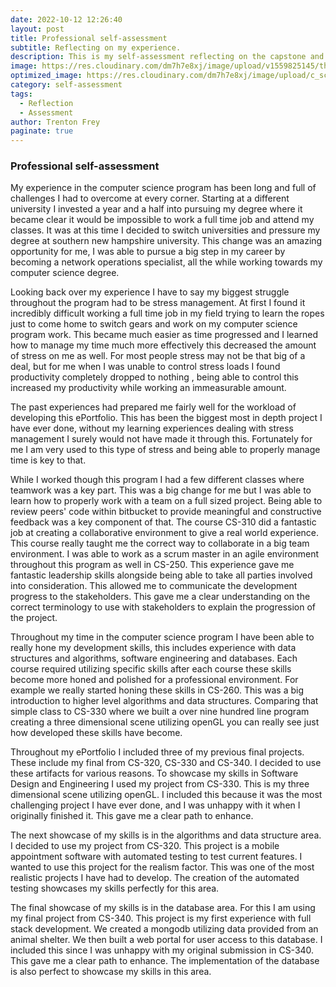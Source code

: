 ```yaml
---
date: 2022-10-12 12:26:40
layout: post
title: Professional self-assessment
subtitle: Reflecting on my experience.
description: This is my self-assessment reflecting on the capstone and my experience in the Computer Science program.
image: https://res.cloudinary.com/dm7h7e8xj/image/upload/v1559825145/theme16_o0seet.jpg
optimized_image: https://res.cloudinary.com/dm7h7e8xj/image/upload/c_scale,w_380/v1559825145/theme16_o0seet.jpg
category: self-assessment
tags:
  - Reflection
  - Assessment
author: Trenton Frey
paginate: true
---
```



### Professional self-assessment


  My experience in the computer science program has been long and full of challenges I had to overcome at every corner. Starting at a different university I invested a year and a half into pursuing my degree where it became clear it would be impossible to work a full time job and attend my classes.  It was at this time I decided to switch universities and pressure my degree at southern new hampshire university. This change was an amazing opportunity for me, I was able to pursue a big step in my career by becoming a network operations specialist, all the while working towards my computer science degree.
  
  Looking back over my experience I have to say my biggest struggle throughout the program had to be stress management. At first I found it incredibly difficult working a full time job in my field trying to learn the ropes just to come home to switch gears and work on my computer science program work. This became much easier as time progressed and I learned how to manage my time much more effectively this decreased the amount of stress on me as well. For most people stress may not be that big of a deal, but for me when I was unable to control stress loads I found productivity completely dropped to nothing , being able to control this increased my productivity while working an immeasurable amount. 
  
  The past experiences had prepared me fairly well for the workload of developing this ePortfolio. This has been the biggest most in depth project I have ever done, without my learning experiences dealing with stress management I surely would not have made it through this. Fortunately for me I am very used to this type of stress and being able to properly manage time is key to that. 
  
  While I worked though this program I had a few different classes where teamwork was a key part. This was a big change for me but I was able to learn how to properly work with a team on a full sized project. Being able to review peers' code within bitbucket to provide meaningful and constructive feedback was a key component of that. The course CS-310 did a fantastic job at creating a collaborative environment to give a real world experience. This course really taught me the correct way to collaborate in a big team environment. I was able to work as a scrum master in an agile environment  throughout this program as well in CS-250. This experience gave me fantastic leadership skills alongside being able to take all parties involved into consideration. This allowed me to communicate the development progress to the stakeholders. This gave me a clear understanding on the correct terminology to use with stakeholders to explain the progression of the project. 
  
  Throughout my time in the computer science program I have been able to really hone my development skills, this includes experience with data structures and algorithms, software engineering and databases. Each course required utilizing specific skills after each course these skills become more honed and polished for a professional environment. For example we really started honing these skills in CS-260. This was a big introduction to higher level algorithms and data structures. Comparing that simple class to CS-330 where we built a over nine hundred line program creating a three dimensional scene utilizing openGL you can really see just how developed these skills have become.  
  
  Throughout my ePortfolio I included three of my previous final projects. These include my final from CS-320, CS-330 and CS-340. I decided to use these artifacts for various reasons. To showcase my skills in Software Design and Engineering I used my project from CS-330. This is my three dimensional scene utilizing openGL. I included this because it was the most challenging project I have ever done, and I was unhappy with it when I originally finished it. This gave me a clear path to enhance.
  
  The next showcase of my skills is in the algorithms and data structure area. I decided to use my project from CS-320. This project is a mobile appointment software with automated testing to test current features. I wanted to use this project for the realism factor. This was one of the most realistic projects I have had to develop. The creation of the automated testing showcases my skills perfectly for this area.
  
  The final showcase of my skills is in the database area. For this I am using my final project from CS-340. This project is my first experience with full stack development. We created a mongodb utilizing data provided from an animal shelter. We then built a web portal for user access to this database. I included this since I was unhappy with my original submission in CS-340. This gave me a clear path to enhance. The implementation of the database is also perfect to showcase my skills in this area. 
	
	






